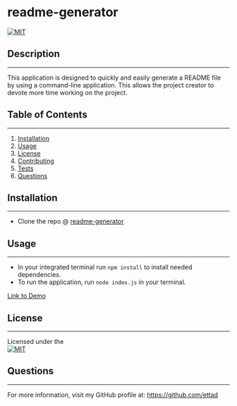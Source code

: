 # readme-generator
  
[![MIT](https://img.shields.io/badge/License-MIT-yellow.svg)](https://opensource.org/licenses/MIT)
  

## Description
---------------------------------
This application is designed to quickly and easily generate a README file by using a command-line application. This allows the project creator to devote more time working on the project.

## Table of Contents
---------------------------------
1. [Installation](#Installation)
2. [Usage](#Usage)
3. [License](#License)
4. [Contributing](#Contributing)
5. [Tests](#Tests)
6. [Questions](#Questions)

## Installation
----------------------------------
* Clone the repo @ [readme-generator](https://github.com/ettad/readme-generator)


## Usage
----------------------------------
* In your integrated terminal run `npm install` to install needed dependencies.
* To run the application, run `node index.js` in your terminal.

[Link to Demo](https://drive.google.com/file/d/1QVEs5ZEabHPU3lO1kY8Eut0vuJEbnQ3Z/view)

## License
----------------------------------  
Licensed under the  
[![MIT](https://img.shields.io/badge/License-MIT-yellow.svg)](https://opensource.org/licenses/MIT)
  

## Questions
----------------------------------
For more information, visit my GitHub profile at: https://github.com/ettad

